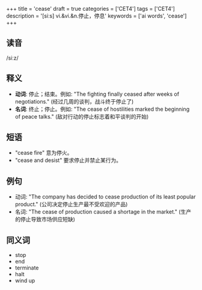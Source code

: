 +++
title = 'cease'
draft = true
categories = ['CET4']
tags = ['CET4']
description = '[siːs] vi.&vi.&n.停止，停息'
keywords = ['ai words', 'cease']
+++

## 读音
/siːz/

## 释义
- **动词**: 停止；结束。例如: "The fighting finally ceased after weeks of negotiations." (经过几周的谈判，战斗终于停止了)
- **名词**: 终止；停止。例如: "The cease of hostilities marked the beginning of peace talks." (敌对行动的停止标志着和平谈判的开始)

## 短语
- "cease fire" 意为停火。
- "cease and desist" 要求停止并禁止某行为。

## 例句
- 动词: "The company has decided to cease production of its least popular product." (公司决定停止生产最不受欢迎的产品)
- 名词: "The cease of production caused a shortage in the market." (生产的停止导致市场供应短缺)

## 同义词
- stop
- end
- terminate
- halt
- wind up
